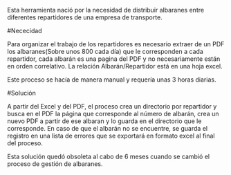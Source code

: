 Esta herramienta nació por la necesidad de distribuir albaranes entre diferentes repartidores de una empresa de transporte.

#Nececidad

Para organizar el trabajo de los repartidores es necesario extraer de un PDF los albaranes(Sobre unos 800 cada día) que le corresponden a cada repartidor, cada albarán es una pagina del PDF y no necesariamente están en orden correlativo. La relación Albarán/Repartidor está en una hoja excel.

Este proceso se hacía de manera manual y requería unas 3 horas diarias.

#Solución

A partir del Excel y del PDF, el proceso crea un directorio por repartidor y busca en el PDF la página que corresponde al número de albarán, crea un nuevo PDF a partir de ese albaran y lo guarda en el directorio que le corresponde. En caso de que el albarán no se encuentre, se guarda el registro en una lista de errores que se exportará en formato excel al final del proceso.

Esta solución quedó obsoleta al cabo de 6 meses cuando se cambió el proceso de gestión de albaranes.
